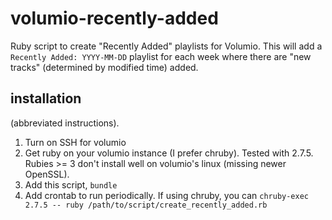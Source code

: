 # volumio-recently-added
Ruby script to create "Recently Added" playlists for Volumio. This will add a `Recently Added: YYYY-MM-DD` playlist for each week where there are "new tracks" (determined by modified time) added.

## installation

(abbreviated instructions). 

1. Turn on SSH for volumio
1. Get ruby on your volumio instance (I prefer chruby). Tested with 2.7.5. Rubies >= 3 don't install well on volumio's linux (missing newer OpenSSL). 
1. Add this script, `bundle` 
1. Add crontab to run periodically. If using chruby, you can 
`chruby-exec 2.7.5 -- ruby /path/to/script/create_recently_added.rb`
